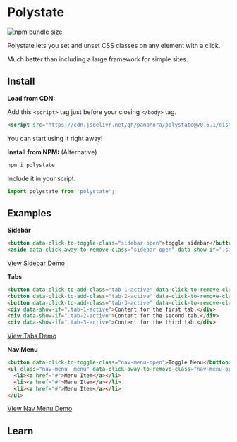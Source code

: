 # Polystate

![npm bundle size](https://img.shields.io/bundlephobia/minzip/polystate)

Polystate lets you set and unset CSS classes on any element with a click.

Much better than including a large framework for simple sites.

## Install

**Load from CDN:** 

Add this `<script>` tag just before your closing `</body>` tag.

```html
<script src="https://cdn.jsdelivr.net/gh/panphora/polystate@v0.6.1/dist/polystate.min.js"></script>
```

You can start using it right away!

**Install from NPM:** (Alternative) 

```js
npm i polystate
```

Include it in your script.
```js
import polystate from 'polystate';
```

## Examples

**Sidebar**

```html
<button data-click-to-toggle-class="sidebar-open">toggle sidebar</button>
<aside data-click-away-to-remove-class="sidebar-open" data-show-if=".sidebar-open">sidebar content</aside>
```

[View Sidebar Demo](https://codepen.io/panphora/pen/ZEYRbbE)

**Tabs**
```html
<button data-click-to-add-class="tab-1-active" data-click-to-remove-class="[tab-2-active,tab-3-active]">Tab 1</button>
<button data-click-to-add-class="tab-2-active" data-click-to-remove-class="[tab-1-active,tab-3-active]">Tab 2</button>
<button data-click-to-add-class="tab-3-active" data-click-to-remove-class="[tab-1-active,tab-2-active]">Tab 3</button>
<div data-show-if=".tab-1-active">Content for the first tab.</div>
<div data-show-if=".tab-2-active">Content for the second tab.</div>
<div data-show-if=".tab-3-active">Content for the third tab.</div>
```

[View Tabs Demo](https://codepen.io/panphora/pen/RwNJWWx)

**Nav Menu**
```html
<button data-click-to-toggle-class="nav-menu-open">Toggle Menu</button>
<ul class="nav-menu__menu" data-click-away-to-remove-class="nav-menu-open" data-show-if=".nav-menu-open">
  <li><a href="#">Menu Item</a></li>
  <li><a href="#">Menu Item</a></li>
  <li><a href="#">Menu Item</a></li>
</ul>
```

[View Nav Menu Demo](https://codepen.io/panphora/pen/GRgGpZx)

## Learn

